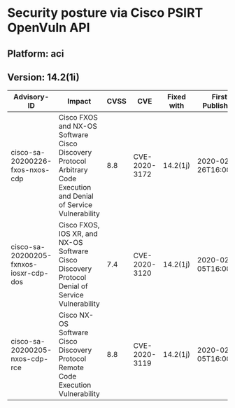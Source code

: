 # Security posture via Cisco PSIRT OpenVuln API

## Platform: aci
## Version:  14.2(1i)


| Advisory-ID | Impact | CVSS | CVE | Fixed with | First Published | 
| ----------- | ------ | ---- | --- | ---------- | ----------------|  
cisco-sa-20200226-fxos-nxos-cdp | Cisco FXOS and NX-OS Software Cisco Discovery Protocol Arbitrary Code Execution and Denial of Service Vulnerability | 8.8 | CVE-2020-3172 | 14.2(1j) | 2020-02-26T16:00:00
cisco-sa-20200205-fxnxos-iosxr-cdp-dos | Cisco FXOS, IOS XR, and NX-OS Software Cisco Discovery Protocol Denial of Service Vulnerability | 7.4 | CVE-2020-3120 | 14.2(1j) | 2020-02-05T16:00:00
cisco-sa-20200205-nxos-cdp-rce | Cisco NX-OS Software Cisco Discovery Protocol Remote Code Execution Vulnerability | 8.8 | CVE-2020-3119 | 14.2(1j) | 2020-02-05T16:00:00

